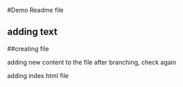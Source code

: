 #Demo Readme file

## adding text

##creating file


adding new content to the file after branching, check again

adding index.html file